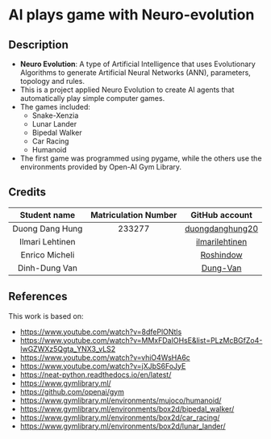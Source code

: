 # AI plays game with Neuro-evolution

## Description
* __Neuro Evolution__: A type of Artificial Intelligence that uses Evolutionary Algorithms to generate Artificial Neural Networks (ANN), parameters, topology and rules.
* This is a project applied Neuro Evolution to create AI agents that automatically play simple computer games.
* The games included:
    * Snake-Xenzia
    * Lunar Lander
    * Bipedal Walker
    * Car Racing
    * Humanoid
* The first game was programmed using pygame, while the others use the environments provided by Open-AI Gym Library.

## Credits
| Student name       | Matriculation Number    | GitHub account                                      |
| :-----------------:|:-------------:|:---------------------------------------------------:|
| Duong Dang Hung    | 233277      |[duongdanghung20](https://github.com/duongdanghung20)|
| Ilmari Lehtinen     |      |[ilmarilehtinen](https://github.com/ilmarilehtinen)                  | 
| Enrico Micheli  |     |[Roshindow](https://github.com/Roshindow)                  | 
| Dinh-Dung Van    |      |[Dung-Van](https://github.com/Dung-Van)                | 


## References
This work is based on:
* https://www.youtube.com/watch?v=8dfePlONtls
* https://www.youtube.com/watch?v=MMxFDaIOHsE&list=PLzMcBGfZo4-lwGZWXz5Qgta_YNX3_vLS2
* https://www.youtube.com/watch?v=vhiO4WsHA6c
* https://www.youtube.com/watch?v=jXJbS6FoJyE
* https://neat-python.readthedocs.io/en/latest/
* https://www.gymlibrary.ml/
* https://github.com/openai/gym
* https://www.gymlibrary.ml/environments/mujoco/humanoid/
* https://www.gymlibrary.ml/environments/box2d/bipedal_walker/
* https://www.gymlibrary.ml/environments/box2d/car_racing/
* https://www.gymlibrary.ml/environments/box2d/lunar_lander/

